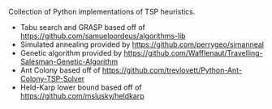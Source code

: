 Collection of Python implementations of TSP heuristics.

* Tabu search and GRASP based off of https://github.com/samuelpordeus/algorithms-lib
* Simulated annealing provided by https://github.com/perrygeo/simanneal
* Genetic algorithm provided by https://github.com/Wafflenaut/Travelling-Salesman-Genetic-Algorithm
* Ant Colony based off of https://github.com/trevlovett/Python-Ant-Colony-TSP-Solver
* Held-Karp lower bound based off of https://github.com/mslusky/heldkarp